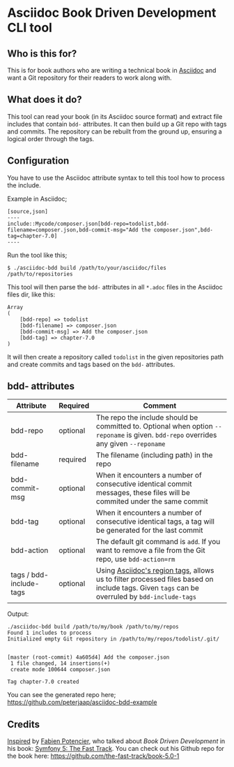 # Asciidoc Book Driven Development CLI tool

## Who is this for?
This is for book authors who are writing a technical book in [Asciidoc](http://asciidoc.org/) and want a Git repository for their readers to work along with.

## What does it do?
This tool can read your book (in its Asciidoc source format) and extract file includes that contain `bdd-` attributes. It can then build up a Git repo with tags and commits. The repository can be rebuilt from the ground up, ensuring a logical order through the tags.

## Configuration
You have to use the Asciidoc attribute syntax to tell this tool how to process the include.

Example in Asciidoc;

```
[source,json]
----
include::Mycode/composer.json[bdd-repo=todolist,bdd-filename=composer.json,bdd-commit-msg="Add the composer.json",bdd-tag=chapter-7.0]
----
```

Run the tool like this;

```
$ ./asciidoc-bdd build /path/to/your/asciidoc/files /path/to/repositories
```

This tool will then parse the `bdd-` attributes in all `*.adoc` files in the Asciidoc files dir, like this:

```
Array                                             
(                                                                                                                    
    [bdd-repo] => todolist
    [bdd-filename] => composer.json
    [bdd-commit-msg] => Add the composer.json
    [bdd-tag] => chapter-7.0                                                            
)  
```

It will then create a repository called `todolist` in the given repositories path and create commits and tags based on the `bdd-` attributes. 

## bdd- attributes
| Attribute  | Required  | Comment |
|---|---|---|
| bdd-repo  | optional  | The repo the include should be committed to. Optional when option `--reponame` is given. `bdd-repo` overrides any given `--reponame` |
| bdd-filename  | required  | The filename (including path) in the repo |
| bdd-commit-msg  | optional  | When it encounters a number of consecutive identical commit messages, these files will be commited under the same commit  |
| bdd-tag  | optional  |  When it encounters a number of consecutive identical tags, a tag will be generated for the last commit |
| bdd-action | optional | The default git command is `add`. If you want to remove a file from the Git repo, use `bdd-action=rm` | 
| tags / bdd-include-tags | optional | Using [Asciidoc's region tags](https://github.com/asciidoctor/asciidoctor.org/blob/master/docs/_includes/include-lines-tags.adoc#by-tagged-regions), allows us to filter processed files based on include tags. Given `tags` can be overruled by `bdd-include-tags` | 

Output:

```
./asciidoc-bdd build /path/to/my/book /path/to/my/repos                                                             
Found 1 includes to process                                                             
Initialized empty Git repository in /path/to/my/repos/todolist/.git/
                                                                                        
                                                                                        
[master (root-commit) 4a605d4] Add the composer.json                                                                                                                             
 1 file changed, 14 insertions(+)
 create mode 100644 composer.json    
                                            
Tag chapter-7.0 created                                           
```

You can see the generated repo here; https://github.com/peterjaap/asciidoc-bdd-example

## Credits
[Inspired](https://twitter.com/PeterJaap/status/1251486796258652160) by [Fabien Potencier](https://twitter.com/fabot), who talked about _Book Driven Development_ in his book: [Symfony 5: The Fast Track](https://symfony.com/book). You can check out his Github repo for the book here: https://github.com/the-fast-track/book-5.0-1
